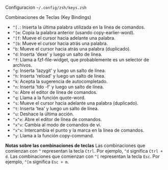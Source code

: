 Configuracion `~/.config/zsh/keys.zsh`

Combinaciones de Teclas (Key Bindings)

- ``^[.``: Inserta la última palabra utilizada en la línea de comandos.
- ``^[m``: Copia la palabra anterior (usando copy-earlier-word).
- ``^[f``: Mueve el cursor hacia adelante una palabra.
- ``^[b``: Mueve el cursor hacia atrás una palabra.
- ``^b``: Mueve el cursor hacia atrás una palabra (duplicado).
- ``^d``: Inserta 'dexe' y luego un salto de línea.
- ``^f``: Llama a fzf-file-widget, que probablemente es un selector de archivos.
- ``^g``: Inserta 'lazygit' y luego un salto de línea.
- ``^h``: Inserta 'reload' y luego un salto de línea.
- ``^k``: Acepta la sugerencia de autocompletado.
- ``^n``: Inserta 'tdo -f' y luego un salto de línea.
- ``^o``: Abre el editor de línea de comandos.
- ``^q``: Llama a la función quote-word.
- ``^s``: Mueve el cursor hacia adelante una palabra (duplicado).
- ``^t``: Inserta 'tea' y luego un salto de línea.
- ``^u``: Deshace la última acción.
- ``^x^e``: Abre el editor de línea de comandos.
- ``^x^v``: Cambia al modo de comandos de vi.
- ``^x^x``: Intercambia el punto y la marca en la línea de comandos.
- ``^y``: Llama a la función copy-command.

**Notas sobre las combinaciones de teclas**
Las combinaciones que comienzan con ``^`` representan la tecla ``Ctrl``. 
Por ejemplo, ``^d`` significa ``Ctrl + d``.
Las combinaciones que comienzan con ``^[`` representan la tecla ``Esc``. Por ejemplo, ``^[m`` significa ``Esc + m``.
